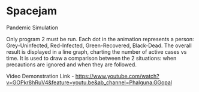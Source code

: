 # Spacejam
Pandemic Simulation

Only program 2 must be run. 
Each dot in the animation represents a person: Grey-Uninfected, Red-Infected, Green-Recovered, Black-Dead.
The overall result is displayed in a line graph, charting the number of active cases vs time.
It is used to draw a comparison between the 2 situations: when precautions are ignored and when they are followed.

Video Demonstration Link - https://www.youtube.com/watch?v=GOPkr8hRuV4&feature=youtu.be&ab_channel=Phalguna.GGopal

